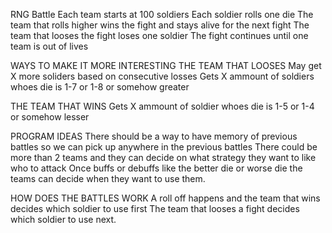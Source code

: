 RNG Battle
Each team starts at 100 soldiers
Each soldier rolls one die
The team that rolls higher wins the fight and stays alive for the
	next fight
The team that looses the fight loses one soldier
The fight continues until one team is out of lives

WAYS TO MAKE IT MORE INTERESTING
THE TEAM THAT LOOSES
May get X more soliders based on consecutive losses
Gets X ammount of soldiers whoes die is 1-7 or 1-8 or somehow greater


THE TEAM THAT WINS
Gets X ammount of soldier whoes die is 1-5 or 1-4 or somehow lesser


PROGRAM IDEAS
There should be a way to have memory of previous battles so we can pick
	up anywhere in the previous battles
There could be more than 2 teams and they can decide on what strategy 
	they want to like who to attack
Once buffs or debuffs like the better die or worse die the teams can decide
	when they want to use them.

HOW DOES THE BATTLES WORK
A roll off happens and the team that wins decides which soldier to use first
The team that looses a fight decides which soldier to use next.















